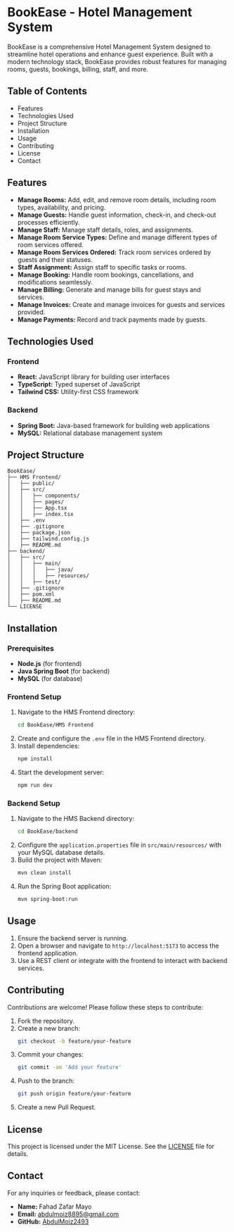 # BookEase - Hotel Management System

BookEase is a comprehensive Hotel Management System designed to streamline hotel operations and enhance guest experience. Built with a modern technology stack, BookEase provides robust features for managing rooms, guests, bookings, billing, staff, and more.

## Table of Contents

- Features
- Technologies Used
- Project Structure
- Installation
- Usage
- Contributing
- License
- Contact

## Features

- **Manage Rooms:** Add, edit, and remove room details, including room types, availability, and pricing.
- **Manage Guests:** Handle guest information, check-in, and check-out processes efficiently.
- **Manage Staff:** Manage staff details, roles, and assignments.
- **Manage Room Service Types:** Define and manage different types of room services offered.
- **Manage Room Services Ordered:** Track room services ordered by guests and their statuses.
- **Staff Assignment:** Assign staff to specific tasks or rooms.
- **Manage Booking:** Handle room bookings, cancellations, and modifications seamlessly.
- **Manage Billing:** Generate and manage bills for guest stays and services.
- **Manage Invoices:** Create and manage invoices for guests and services provided.
- **Manage Payments:** Record and track payments made by guests.

## Technologies Used

### Frontend
- **React:** JavaScript library for building user interfaces
- **TypeScript:** Typed superset of JavaScript
- **Tailwind CSS:** Utility-first CSS framework

### Backend
- **Spring Boot:** Java-based framework for building web applications
- **MySQL:** Relational database management system

## Project Structure

```
BookEase/
├── HMS Frontend/
│   ├── public/
│   ├── src/
│   │   ├── components/
│   │   ├── pages/
│   │   ├── App.tsx
│   │   ├── index.tsx
│   ├── .env
│   ├── .gitignore
│   ├── package.json
│   ├── tailwind.config.js
│   ├── README.md
├── backend/
│   ├── src/
│   │   ├── main/
│   │   │   ├── java/
│   │   │   ├── resources/
│   │   ├── test/
│   ├── .gitignore
│   ├── pom.xml
│   ├── README.md
└── LICENSE
```

## Installation

### Prerequisites
- **Node.js** (for frontend)
- **Java Spring Boot** (for backend)
- **MySQL** (for database)

### Frontend Setup

1. Navigate to the HMS Frontend directory:
   ```sh
   cd BookEase/HMS Frontend
   ```
2. Create and configure the `.env` file in the HMS Frontend directory.
3. Install dependencies:
   ```sh
   npm install
   ```
4. Start the development server:
   ```sh
   npm run dev
   ```

### Backend Setup

1. Navigate to the HMS Backend directory:
   ```sh
   cd BookEase/backend
   ```
2. Configure the `application.properties` file in `src/main/resources/` with your MySQL database details.
3. Build the project with Maven:
   ```sh
   mvn clean install
   ```
4. Run the Spring Boot application:
   ```sh
   mvn spring-boot:run
   ```

## Usage

1. Ensure the backend server is running.
2. Open a browser and navigate to `http://localhost:5173` to access the frontend application.
3. Use a REST client or integrate with the frontend to interact with backend services.

## Contributing

Contributions are welcome! Please follow these steps to contribute:

1. Fork the repository.
2. Create a new branch:
   ```sh
   git checkout -b feature/your-feature
   ```
3. Commit your changes:
   ```sh
   git commit -am 'Add your feature'
   ```
4. Push to the branch:
   ```sh
   git push origin feature/your-feature
   ```
5. Create a new Pull Request.

## License

This project is licensed under the MIT License. See the [LICENSE](LICENSE) file for details.

## Contact

For any inquiries or feedback, please contact:

- **Name:** Fahad Zafar Mayo  
- **Email:** [abdulmoiz8895@gmail.com](mailto:abdulmoiz8895@gmail.com)  
- **GitHub:** [AbdulMoiz2493](https://github.com/AbdulMoiz2493)

